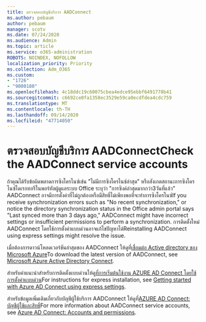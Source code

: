 ```yaml
---
title: ตรวจสอบบัญชีบริการ AADConnect
ms.author: pebaum
author: pebaum
manager: scotv
ms.date: 07/24/2020
ms.audience: Admin
ms.topic: article
ms.service: o365-administration
ROBOTS: NOINDEX, NOFOLLOW
localization_priority: Priority
ms.collection: Adm_O365
ms.custom:
- "1726"
- "9000180"
ms.openlocfilehash: 4c18ddc19c60075cbea4edce95ebbf6491778b41
ms.sourcegitcommit: c6692ce0fa1358ec3529e59ca0ecdfdea4cdc759
ms.translationtype: MT
ms.contentlocale: th-TH
ms.lasthandoff: 09/14/2020
ms.locfileid: "47714050"
---
```

# <a name="check-the-aadconnect-service-accounts"></a><span data-ttu-id="32501-102">ตรวจสอบบัญชีบริการ AADConnect</span><span class="sxs-lookup"><span data-stu-id="32501-102">Check the AADConnect service accounts</span></span>

<span data-ttu-id="32501-103">ถ้าคุณได้รับข้อผิดพลาดการซิงโครไนซ์เช่น "ไม่มีการซิงโครไนซ์ล่าสุด" หรือสังเกตสถานะการซิงโครไนซ์ไดเรกทอรีในพอร์ทัลผู้ดูแลระบบ Office ระบุว่า "การซิงค์ล่าสุดมากกว่า3วันที่แล้ว" AADConnect อาจมีการตั้งค่าที่ไม่ถูกต้องหรือมีสิทธิ์ไม่เพียงพอที่จะทำการซิงโครไนซ์</span><span class="sxs-lookup"><span data-stu-id="32501-103">If you receive synchronization errors such as "No recent synchronization," or notice the directory synchronization status in the Office admin portal says "Last synced more than 3 days ago," AADConnect might have incorrect settings or insufficient permissions to perform a synchronization.</span></span> <span data-ttu-id="32501-104">การติดตั้งใหม่ AADConnect โดยใช้การตั้งค่าแบบด่วนอาจแก้ไขปัญหาได้</span><span class="sxs-lookup"><span data-stu-id="32501-104">Reinstalling AADConnect using express settings might resolve the issue.</span></span>

<span data-ttu-id="32501-105">เมื่อต้องการดาวน์โหลดเวอร์ชันล่าสุดของ AADConnect ให้ดูที่[เชื่อมต่อ Active directory ของ Microsoft Azure](https://go.microsoft.com/fwlink/?LinkId=615771)</span><span class="sxs-lookup"><span data-stu-id="32501-105">To download the latest version of AADConnect, see [Microsoft Azure Active Directory Connect](https://go.microsoft.com/fwlink/?LinkId=615771).</span></span>

<span data-ttu-id="32501-106">สำหรับคำแนะนำสำหรับการติดตั้งแบบด่วนให้ดู[ที่การเริ่มต้นใช้งาน AZURE AD Connect โดยใช้การตั้งค่าแบบด่วน](https://docs.microsoft.com/azure/active-directory/hybrid/how-to-connect-install-express)</span><span class="sxs-lookup"><span data-stu-id="32501-106">For instructions for express installation, see [Getting started with Azure AD Connect using express settings](https://docs.microsoft.com/azure/active-directory/hybrid/how-to-connect-install-express).</span></span>

<span data-ttu-id="32501-107">สำหรับข้อมูลเพิ่มเติมเกี่ยวกับบัญชีผู้ใช้บริการ AADConnect ให้ดูที่[AZURE AD Connect: บัญชีผู้ใช้และสิทธิ์](https://docs.microsoft.com/azure/active-directory/hybrid/reference-connect-accounts-permissions)</span><span class="sxs-lookup"><span data-stu-id="32501-107">For more information about AADConnect service accounts, see [Azure AD Connect: Accounts and permissions](https://docs.microsoft.com/azure/active-directory/hybrid/reference-connect-accounts-permissions).</span></span>